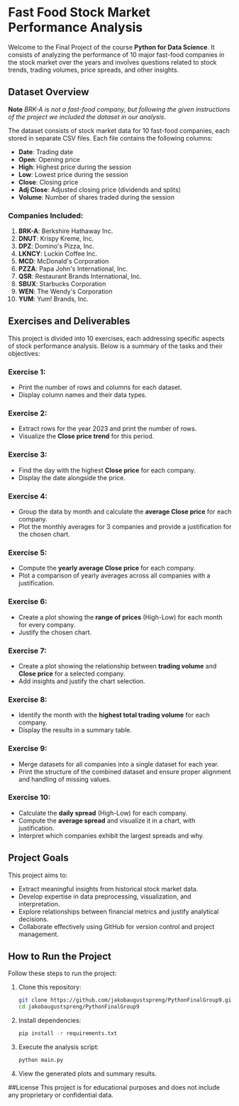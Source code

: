 # Fast Food Stock Market Performance Analysis

Welcome to the Final Project of the course **Python for Data Science**. It consists of analyzing the performance of 10 major fast-food companies in the stock market over the years and involves questions related to stock trends, trading volumes, price spreads, and other insights. 

## Dataset Overview

**Note**
*BRK-A is not a fast-food company, but following the given instructions of the project we included the dataset in our analysis.*


The dataset consists of stock market data for 10 fast-food companies, each stored in separate CSV files. Each file contains the following columns:

- **Date**: Trading date
- **Open**: Opening price
- **High**: Highest price during the session
- **Low**: Lowest price during the session
- **Close**: Closing price
- **Adj Close**: Adjusted closing price (dividends and splits)
- **Volume**: Number of shares traded during the session

### Companies Included:
1. **BRK-A**: Berkshire Hathaway Inc.
2. **DNUT**: Krispy Kreme, Inc.
3. **DPZ**: Domino's Pizza, Inc.
4. **LKNCY**: Luckin Coffee Inc.
5. **MCD**: McDonald's Corporation
6. **PZZA**: Papa John's International, Inc.
7. **QSR**: Restaurant Brands International, Inc.
8. **SBUX**: Starbucks Corporation
9. **WEN**: The Wendy's Corporation
10. **YUM**: Yum! Brands, Inc.

## Exercises and Deliverables

This project is divided into 10 exercises, each addressing specific aspects of stock performance analysis. Below is a summary of the tasks and their objectives:

### Exercise 1:
- Print the number of rows and columns for each dataset.
- Display column names and their data types.

### Exercise 2:
- Extract rows for the year 2023 and print the number of rows.
- Visualize the **Close price trend** for this period.

### Exercise 3:
- Find the day with the highest **Close price** for each company.
- Display the date alongside the price.

### Exercise 4:
- Group the data by month and calculate the **average Close price** for each company.
- Plot the monthly averages for 3 companies and provide a justification for the chosen chart.

### Exercise 5:
- Compute the **yearly average Close price** for each company.
- Plot a comparison of yearly averages across all companies with a justification.

### Exercise 6:
- Create a plot showing the **range of prices** (High-Low) for each month for every company.
- Justify the chosen chart.

### Exercise 7:
- Create a plot showing the relationship between **trading volume** and **Close price** for a selected company.
- Add insights and justify the chart selection.

### Exercise 8:
- Identify the month with the **highest total trading volume** for each company.
- Display the results in a summary table.

### Exercise 9:
- Merge datasets for all companies into a single dataset for each year.
- Print the structure of the combined dataset and ensure proper alignment and handling of missing values.

### Exercise 10:
- Calculate the **daily spread** (High-Low) for each company.
- Compute the **average spread** and visualize it in a chart, with justification.
- Interpret which companies exhibit the largest spreads and why.

## Project Goals

This project aims to:
- Extract meaningful insights from historical stock market data.
- Develop expertise in data preprocessing, visualization, and interpretation.
- Explore relationships between financial metrics and justify analytical decisions.
- Collaborate effectively using GitHub for version control and project management.

## How to Run the Project

Follow these steps to run the project:

1. Clone this repository:
   	```bash
   	git clone https://github.com/jakobaugustspreng/PythonFinalGroup9.git
   	cd jakobaugustspreng/PythonFinalGroup9

2. Install dependencies:
   	```bash
	pip install -r requirements.txt

3. Execute the analysis script:
	```bash
	python main.py

4. View the generated plots and summary results.

##License
This project is for educational purposes and does not include any proprietary or confidential data.


